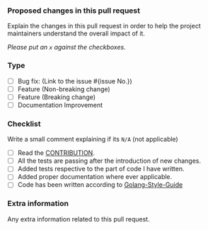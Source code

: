 ### Proposed changes in this pull request
Explain the changes in this pull request in order to help the project maintainers understand the overall impact of it.

_Please put an `x` against the checkboxes._  

### Type
- [ ] Bug fix: (Link to the issue #{issue No.})
- [ ] Feature (Non-breaking change)
- [ ] Feature (Breaking change)
- [ ] Documentation Improvement

### Checklist
Write a small comment explaining if its `N/A` (not applicable)

- [ ] Read the [CONTRIBUTION](https://github.com/qlcchain/go-qlc/blob/master/CONTRIBUTING.md).
- [ ] All the tests are passing after the introduction of new changes.
- [ ] Added tests respective to the part of code I have written.
- [ ] Added proper documentation where ever applicable.
- [ ] Code has been written according to [Golang-Style-Guide](https://github.com/qlcchain/go-qlc/blob/master/CONTRIBUTING.md#code-standard)

### Extra information
Any extra information related to this pull request.
